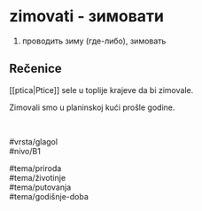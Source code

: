 # zimovati - зимовати

1. проводить зиму (где-либо), зимовать  

## Rečenice

[[ptica|Ptice]] sele u toplije krajeve da bi zimovale.  

Zimovali smo u planinskoj kući prošle godine.

<br>

#vrsta/glagol  
#nivo/B1  

#tema/priroda  
#tema/životinje  
#tema/putovanja  
#tema/godišnje-doba  
